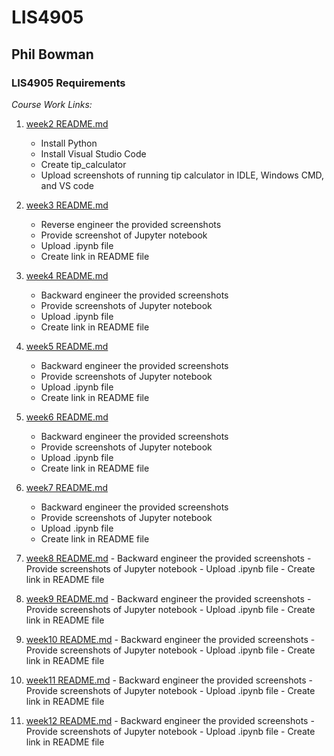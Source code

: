 # LIS4905
## Phil Bowman
### LIS4905 Requirements

*Course Work Links:*



1. [week2 README.md](week2/README.md "My A1 README.md file")
	- Install Python
	- Install Visual Studio Code
	- Create tip_calculator
	- Upload screenshots of running tip calculator in IDLE, Windows CMD, and VS code





2. [week3 README.md](week3/README.md "My A2 README.md file")
	- Reverse engineer the provided screenshots
	- Provide screenshot of Jupyter notebook
	- Upload .ipynb file
	- Create link in README file





3. [week4 README.md](week4/README.md "My A3 README.md file")
	- Backward engineer the provided screenshots
	- Provide screenshots of Jupyter notebook	
	- Upload .ipynb file
	- Create link in README file





4. [week5 README.md](week5/README.md "My A4 README.md file")
	- Backward engineer the provided screenshots
	- Provide screenshots of Jupyter notebook
	- Upload .ipynb file
	- Create link in README file





5. [week6 README.md](week6/README.md "My A5 README.md file") 
	- Backward engineer the provided screenshots 
	- Provide screenshots of Jupyter notebook 
	- Upload .ipynb file 
	- Create link in README file





6. [week7 README.md](week7/README.md "My A6 README.md file")
	- Backward engineer the provided screenshots
	- Provide screenshots of Jupyter notebook
	- Upload .ipynb file
	- Create link in README file





7. [week8 README.md](week8/README.md "My A7 README.md file")
        - Backward engineer the provided screenshots
        - Provide screenshots of Jupyter notebook
        - Upload .ipynb file
        - Create link in README file





8. [week9 README.md](week9/README.md "My A8 README.md file")
        - Backward engineer the provided screenshots
        - Provide screenshots of Jupyter notebook
        - Upload .ipynb file
        - Create link in README file





9. [week10 README.md](week10/README.md "My A9 README.md file")
        - Backward engineer the provided screenshots
        - Provide screenshots of Jupyter notebook
        - Upload .ipynb file
        - Create link in README file





1. [week11 README.md](week11/README.md "My A10 README.md file")
        - Backward engineer the provided screenshots
        - Provide screenshots of Jupyter notebook
        - Upload .ipynb file
        - Create link in README file





11. [week12 README.md](week12/README.md "My A11 README.md file")
        - Backward engineer the provided screenshots
        - Provide screenshots of Jupyter notebook
        - Upload .ipynb file
        - Create link in README file
